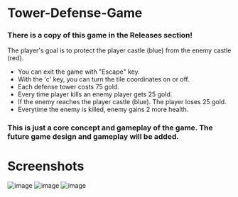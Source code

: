 # Tower-Defense-Game
### There is a copy of this game in the Releases section!
The player's goal is to protect the player castle (blue) from the enemy castle (red). 

- You can exit the game with "Escape" key.
- With the 'c' key, you can turn the tile coordinates on or off.
- Each defense tower costs 75 gold.
- Every time player kills an enemy player gets 25 gold.
- If the enemy reaches the player castle (blue). The player loses 25 gold.
- Everytime the enemy is killed, enemy gains 2 more health.

### This is just a core concept and gameplay of the game. The future game design and gameplay will be added.

# Screenshots
![image](https://user-images.githubusercontent.com/45359225/188328200-1a749627-fe24-4650-be01-19457ca43acf.png)
![image](https://user-images.githubusercontent.com/45359225/188328695-84dab3ac-9e3f-42ca-97b1-1fc383c90dbc.png)
![image](https://user-images.githubusercontent.com/45359225/188328715-ce1d1642-92ce-41ee-ba22-54ca841cac65.png)

